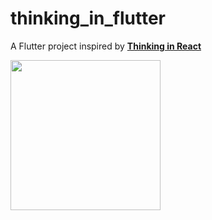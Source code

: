 # thinking_in_flutter

A Flutter project inspired by **[Thinking in React](https://reactjs.org/docs/thinking-in-react.html)**

<img src="https://user-images.githubusercontent.com/60439733/167248890-84784ddc-8743-443c-b2ab-414772519434.gif" width="240">
